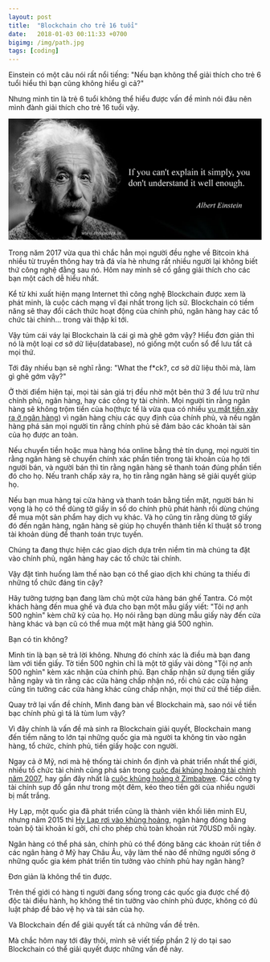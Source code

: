 ```yaml
---
layout: post
title:  "Blockchain cho trẻ 16 tuổi"
date:   2018-01-03 00:11:33 +0700
bigimg: /img/path.jpg
tags: [coding]
---
```


Einstein có một câu nói rất nổi tiếng: "Nếu bạn không thể giải thích cho trẻ 6 tuổi hiểu thì bạn cũng không hiểu gì cả?"

Nhưng mình tin là trẻ 6 tuổi không thể hiểu được vấn đề mình nói đâu nên mình đành giải thích cho trẻ 16 tuổi vậy.

![albert-einstein](/img/Albert-Einstein-Quotes-4.jpg)

Trong năm 2017 vừa qua thì chắc hẳn mọi người đều nghe về Bitcoin khá nhiều từ truyền thông hay trà đá vỉa hè nhưng rất nhiều người lại không biết thứ công nghệ đằng sau nó. Hôm nay mình sẽ cố gắng giải thích cho các bạn một cách dễ hiểu nhất.

Kể từ khi xuất hiện mạng Internet thì công nghệ Blockchain được xem là phát minh, là cuộc cách mạng vĩ đại nhất trong lịch sử. Blockchain có tiềm năng sẽ thay đổi cách thức hoạt động của chính phủ, ngân hàng hay các tổ chức tài chính... trong vài thập kỉ tới.

Vậy túm cái váy lại Blockchain là cái gì mà ghê gớm vậy? Hiểu đơn giản thì nó là một loại cơ sở dữ liệu(database), nó giống một cuốn sổ để lưu tất cả mọi thứ.

Tới đây nhiều bạn sẽ nghĩ rằng: "What the f*ck?, cơ sở dữ liệu thôi mà, làm gì ghê gớm vậy?"

Ở thời điểm hiện tại, mọi tài sản giá trị đều nhờ một bên thứ 3 để lưu trữ như chính phủ, ngân hàng, hay các công ty tài chính. Mọi người tin rằng ngân hàng sẽ không trộm tiền của ho(thực tế là vừa qua có nhiều [vụ mất tiền xảy ra ở ngân hàng](https://kinhdoanh.vnexpress.net/tin-tuc/ebank/ngan-hang/khach-bao-mat-9-ty-dong-trong-tai-khoan-ngan-hang-3560758.html)) vì ngân hàng chịu các quy định của chính phủ, và nếu ngân hàng phá sản mọi người tin rằng chính phủ sẽ đảm bảo các khoản tài sản của họ được an toàn.

Nếu chuyển tiền hoặc mua hàng hóa online bằng thẻ tín dụng, mọi người tin rằng ngân hàng sẽ chuyển chính xác phần tiền trong tài khoản của họ tới người bán, và người bán thì tin rằng ngân hàng sẽ thanh toán đúng phần tiền đó cho họ. Nếu tranh chấp xảy ra, họ tin rằng ngân hàng sẽ giải quyết giúp họ.

Nếu bạn mua hàng tại cửa hàng và thanh toán bằng tiền mặt, người bán hi vọng là họ có thể dùng tờ giấy in số do chính phủ phát hành rồi dùng chúng để mua một sản phẩm hay dịch vụ khác. Và họ cũng tin rằng dùng tờ giấy đó đến ngân hàng, ngân hàng sẽ giúp họ chuyển thành tiền kĩ thuật số trong tài khoản dùng để thanh toán trực tuyến.

Chúng ta đang thực hiện các giao dịch dựa trên niềm tin mà chúng ta đặt vào chính phủ, ngân hàng hay các tổ chức tài chính.

Vậy đặt tình huống làm thế nào bạn có thể giao dịch khi chúng ta thiếu đi những tổ chức đáng tin cậy?

Hãy tưởng tượng bạn đang làm chủ một cửa hàng bán ghế Tantra. Có một khách hàng đến mua ghế và đưa cho bạn một mẫu giấy viết: "Tôi nợ anh 500 nghìn" kèm chữ ký của họ. Họ nói rằng bạn dùng mẫu giấy này đến cửa hàng khác và bạn cũ có thể mua một mặt hàng giá 500 nghìn.

Bạn có tin không?

Mình tin là bạn sẽ trả lời không. Nhưng đó chính xác là điều mà bạn đang làm với tiền giấy. Tờ tiền 500 nghìn chỉ là một tờ giấy vài dòng "Tội nợ anh 500 nghìn" kèm xác nhận của chính phủ. Bạn chấp nhận sử dụng tiền giấy hằng ngày và tin rằng các cửa hàng chấp nhận nó, rồi chủ các cửa hàng cũng tin tưởng các cửa hàng khác cũng chấp nhận, mọi thứ cứ thế tiếp diễn.

Quay trở lại vấn đề chính, Mình đang bàn về Blockchain mà, sao nói về tiền bạc chính phủ gì tá lả tùm lum vậy?

Vì đây chính là vấn đề mà sinh ra Blockchain giải quyết, Blockchain mang đến tiềm năng to lớn tại những quốc gia mà người ta không tin vào ngân hàng, tổ chức, chính phủ, tiền giấy hoặc con người.

Ngay cả ở Mỹ, nơi mà hệ thống tài chính ổn định và phát triển nhất thế giới, nhiều tổ chức tài chính cũng phá sản trong [cuộc đại khủng hoảng tài chính năm 2007](https://vi.wikipedia.org/wiki/Kh%E1%BB%A7ng_ho%E1%BA%A3ng_t%C3%A0i_ch%C3%ADnh_Hoa_K%E1%BB%B3_2007-2009), hay gần đây nhất là [cuộc khủng hoảng ở Zimbabwe](https://news.zing.vn/nhung-ty-phu-chet-doi-o-zimbabwe-post549340.html). Các công ty tài chính sụp đổ gần như trong một đêm, kéo theo tiền gởi của nhiều người bị mất trắng.

Hy Lạp, một quốc gia đã phát triển cũng là thành viên khối liên minh EU, nhưng năm 2015 thì [Hy Lạp rơi vào khủng hoảng](https://news.zing.vn/thu-hai-den-toi-tai-hy-lap-khong-tien-khong-hy-vong-post554277.html), ngân hàng đóng băng toàn bộ tài khoản kí gởi, chỉ cho phép chủ toàn khoản rút 70USD mỗi ngày.

Ngân hàng có thể phá sản, chính phủ có thể đóng băng các khoản rút tiền ở các ngân hàng ở Mỹ hay Châu Âu, vậy làm thế nào để những người sống ở những quốc gia kém phát triển  tin tưởng vào chính phủ hay ngân hàng?

Đơn giản là không thể tin được.

Trên thế giới có hàng tỉ người đang sống trong các quốc gia được chế độ độc tài điều hành, họ không thể tin tưởng vào chính phủ được, không có đủ luật pháp để bảo vệ họ và tài sản của họ.

Và Blockchain đến để giải quyết tất cả những vấn đề trên.

Mà chắc hôm nay tới đây thôi, mình sẽ viết tiếp phần 2 lý do tại sao Blockchain có thể giải quyết được những vấn đề này.
